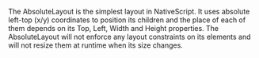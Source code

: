 The AbsoluteLayout is the simplest layout in NativeScript. It uses absolute left-top (x/y) coordinates to position its children and the place of each of them depends on its Top, Left, Width and Height properties. The AbsoluteLayout will not enforce any layout constraints on its elements and will not resize them at runtime when its size changes.
